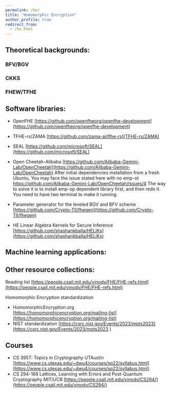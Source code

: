 ```yaml
---
permalink: /he/
title: "Homomorphic Encryption"
author_profile: true
redirect_from:  
  - /he.html
---
```

## Theoretical backgrounds:
### BFV/BGV

### CKKS 

### FHEW/TFHE


## Software libraries:
* OpenFHE [https://github.com/openfheorg/openfhe-development](https://github.com/openfheorg/openfhe-development)
* TFHE-rs/ZAMA [https://github.com/zama-ai/tfhe-rs](TFHE-rs/ZAMA)
* SEAL [https://github.com/microsoft/SEAL](https://github.com/microsoft/SEAL)
* Open Cheetah-Alibaba [https://github.com/Alibaba-Gemini-Lab/OpenCheetah](https://github.com/Alibaba-Gemini-Lab/OpenCheetah)
After initial dependencies installation from a fresh Ubuntu, 
You may face the issue stated here with no emp-ot
https://github.com/Alibaba-Gemini-Lab/OpenCheetah/issues/4
The way to solve it is to install emp-op dependent library first, and then redo it.
You need to have two terminal to make it running. 

* Parameter generator for the leveled BGV and BFV scheme [https://github.com/Crypto-TII/fhegen](https://github.com/Crypto-TII/fhegen)

* HE Linear Algebra Kernels for Secure Inference [https://github.com/shashankballa/HELiKs](https://github.com/shashankballa/HELiKs)

## Machine learning applications:


## Other resource collections:

Reading list [https://people.csail.mit.edu/vinodv/FHE/FHE-refs.html](https://people.csail.mit.edu/vinodv/FHE/FHE-refs.html)

Homomorphic Encryption standardization 
* HomomorphicEncryption.org [https://homomorphicencryption.org/mailing-list](https://homomorphicencryption.org/mailing-list)
* NIST standardization [https://csrc.nist.gov/Events/2023/mpts2023](https://csrc.nist.gov/Events/2023/mpts2023
)
  


## Courses
* CS 395T: Topics in Cryptography UTAustin [https://www.cs.utexas.edu/~dwu4/courses/sp22/syllabus.html](https://www.cs.utexas.edu/~dwu4/courses/sp22/syllabus.html)
* CS 294-168 Lattices, Learning with Errors and Post-Quantum Cryptography MIT/UCB
[https://people.csail.mit.edu/vinodv/CS294/](https://people.csail.mit.edu/vinodv/CS294/)

 
